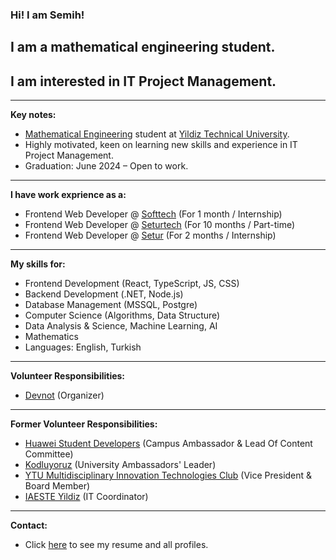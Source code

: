### Hi! I am Semih!
## I am a mathematical engineering student.
## I am interested in IT Project Management.
----- 

**Key notes:**

- [Mathematical Engineering](http://www.bologna.yildiz.edu.tr/index.php?r=program/view&id=37&aid=24) student at [Yildiz Technical University](https://yildiz.edu.tr/en).
- Highly motivated, keen on learning new skills and experience in IT Project Management.
- Graduation: June 2024 – Open to work.

----

**I have work exprience as a:**

- Frontend Web Developer @ [Softtech](https://www.linkedin.com/company/softtechas/) (For 1 month / Internship)
- Frontend Web Developer @ [Seturtech](https://www.linkedin.com/company/seturtech/) (For 10 months / Part-time)
- Frontend Web Developer @ [Setur](https://www.linkedin.com/company/setur/) (For 2 months / Internship)

----

**My skills for:**

- Frontend Development (React, TypeScript, JS, CSS)
- Backend Development (.NET, Node.js)
- Database Management (MSSQL, Postgre)
- Computer Science (Algorithms, Data Structure)
- Data Analysis & Science, Machine Learning, AI
- Mathematics
- Languages: English, Turkish

----

**Volunteer Responsibilities:**

- [Devnot](https://www.linkedin.com/in/devnot/) (Organizer)

----

**Former Volunteer Responsibilities:**

- [Huawei Student Developers](https://developer.huawei.com/consumer/en/programs/hsd/ambassador) (Campus Ambassador & Lead Of Content Committee)
- [Kodluyoruz](https://www.linkedin.com/company/kodluyoruz/) (University Ambassadors' Leader)
- [YTU Multidisciplinary Innovation Technologies Club](https://www.linkedin.com/company/ytumint/) (Vice President & Board Member)
- [IAESTE Yildiz](https://www.linkedin.com/company/iaeste-yildiz/) (IT Coordinator)

----

**Contact:**

- Click [here](https://linktr.ee/semihgencturk) to see my resume and all profiles.
